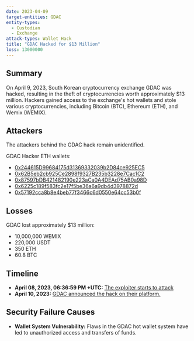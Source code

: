 ```yaml
---
date: 2023-04-09
target-entities: GDAC
entity-types:
  - Custodian
  - Exchange
attack-types: Wallet Hack
title: "GDAC Hacked for $13 Million"
loss: 13000000
---
```


## Summary

On April 9, 2023, South Korean cryptocurrency exchange GDAC was hacked, resulting in the theft of cryptocurrencies worth approximately $13 million. Hackers gained access to the exchange's hot wallets and stole various cryptocurrencies, including Bitcoin (BTC), Ethereum (ETH), and Wemix (WEMIX).

## Attackers

The attackers behind the GDAC hack remain unidentified.

GDAC Hacker ETH wallets:
- [0x244615D99684175d31369332039b2D84ce925EC5](https://etherscan.io/address/0x244615D99684175d31369332039b2D84ce925EC5)
- [0x62B5eb2cb925Ce2898f9327B235b3228e7Cac1C2](https://etherscan.io/address/0x62B5eb2cb925Ce2898f9327B235b3228e7Cac1C2)
- [0x87597bDB421482190e223aCa0A4DEAd75AB0a98D](https://etherscan.io/address/0x87597bDB421482190e223aCa0A4DEAd75AB0a98D)
- [0x6225c189f583fc2e17f5be36a6a9db4d3978872d](https://etherscan.io/address/0x6225c189f583fc2e17f5be36a6a9db4d3978872d)
- [0x57192cca8b8e4beb77f3466c6d0550e64cc53b0f](https://etherscan.io/address/0x57192cca8b8e4beb77f3466c6d0550e64cc53b0f)

## Losses

GDAC lost approximately $13 million:
- 10,000,000 WEMIX
- 220,000 USDT
- 350 ETH
- 60.8 BTC

## Timeline

- **April 08, 2023, 06:36:59 PM +UTC:** [The exploiter starts to attack](https://etherscan.io/tx/0x242fea7585152bc1652aac4dbe9db3e8ceaa428f5372e22d40071ee2b50733a7)
- **April 10, 2023:** [GDAC announced the hack on their platform.](https://support.gdac.com/hc/ko/articles/17389345782041--%EA%B8%B4%EA%B8%89%EA%B3%B5%EC%A7%80-%EC%9E%85%EC%B6%9C%EA%B8%88-%EC%84%9C%EB%B9%84%EC%8A%A4-%EC%9D%BC%EC%8B%9C%EC%A4%91%EB%8B%A8-%EB%B0%8F-%EA%B8%B4%EA%B8%89-%EC%84%9C%EB%B2%84%EC%A0%90%EA%B2%80-%EC%A7%84%ED%96%89-%EC%82%AC%EC%9C%A0)

## Security Failure Causes

- **Wallet System Vulnerability:** Flaws in the GDAC hot wallet system have led to unauthorized access and transfers of funds.
